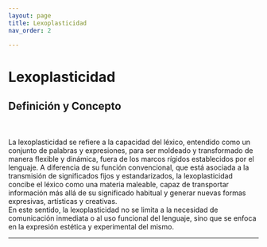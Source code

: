 ```yaml
---
layout: page
title: Lexoplasticidad
nav_order: 2

---
```

# Lexoplasticidad

## Definición y Concepto
<br><br>
La lexoplasticidad se refiere a la capacidad del léxico, entendido como un conjunto de palabras y expresiones, para ser moldeado y transformado de manera flexible y dinámica, fuera de los marcos rígidos establecidos por el lenguaje. A diferencia de su función convencional, que está asociada a la transmisión de significados fijos y estandarizados, la lexoplasticidad concibe el léxico como una materia maleable, capaz de transportar información más allá de su significado habitual y generar nuevas formas expresivas, artísticas y creativas.
<br>
En este sentido, la lexoplasticidad no se limita a la necesidad de comunicación inmediata o al uso funcional del lenguaje, sino que se enfoca en la expresión estética y experimental del mismo.



---
